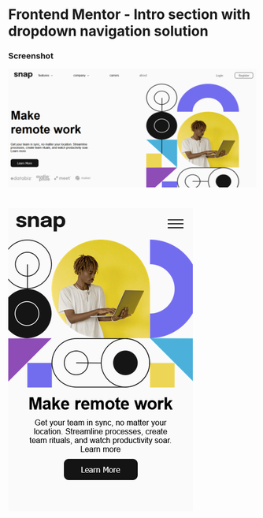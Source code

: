 # Frontend Mentor - Intro section with dropdown navigation solution

### Screenshot

![](./assets/desktop.png)
#
![](./assets/mobile.png)
